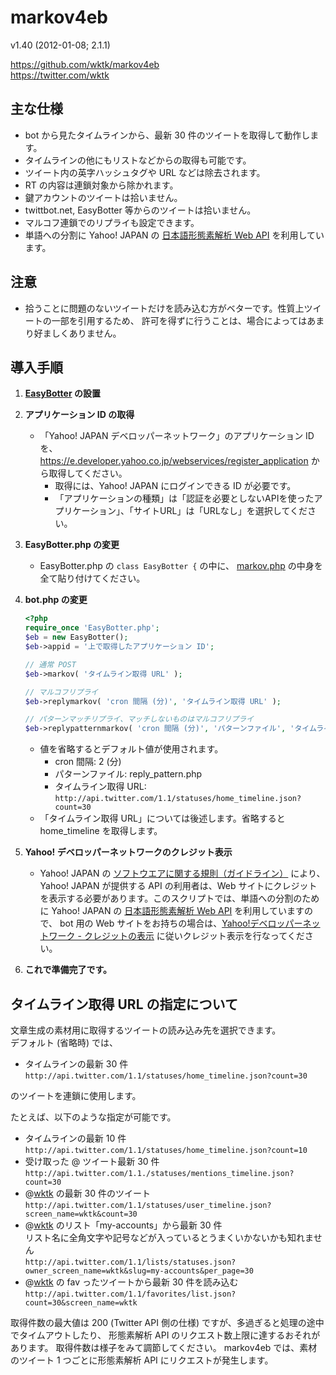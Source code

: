 markov4eb
==========
v1.40 (2012-01-08; 2.1.1)  

https://github.com/wktk/markov4eb  
https://twitter.com/wktk


主な仕様
----------
- bot から見たタイムラインから、最新 30 件のツイートを取得して動作します。
- タイムラインの他にもリストなどからの取得も可能です。
- ツイート内の英字ハッシュタグや URL などは除去されます。
- RT の内容は連鎖対象から除かれます。
- 鍵アカウントのツイートは拾いません。
- twittbot.net, EasyBotter 等からのツイートは拾いません。
- マルコフ連鎖でのリプライも設定できます。
- 単語への分割に Yahoo! JAPAN の [日本語形態素解析 Web API](http://developer.yahoo.co.jp/webapi/jlp/ma/v1/parse.html) を利用しています。


注意
----------
- 拾うことに問題のないツイートだけを読み込む方がベターです。性質上ツイートの一部を引用するため、
  許可を得ずに行うことは、場合によってはあまり好ましくありません。


導入手順
----------
1. __[EasyBotter](http://pha22.net/twitterbot/) の設置__

2. __アプリケーション ID の取得__
    - 「Yahoo! JAPAN デベロッパーネットワーク」のアプリケーション ID を、 <https://e.developer.yahoo.co.jp/webservices/register_application> から取得してください。
        - 取得には、Yahoo! JAPAN にログインできる ID が必要です。
        - 「アプリケーションの種類」は「認証を必要としないAPIを使ったアプリケーション」、「サイトURL」は「URLなし」を選択してください。

3.  __EasyBotter.php の変更__
    - EasyBotter.php の `class EasyBotter {` の中に、 [markov.php](https://raw.github.com/wktk/markov4eb/master/markov.php) の中身を全て貼り付けてください。

4.  __bot.php の変更__
    ```php
    <?php
    require_once 'EasyBotter.php';
    $eb = new EasyBotter();
    $eb->appid = '上で取得したアプリケーション ID';
    
    // 通常 POST
    $eb->markov( 'タイムライン取得 URL' );
    
    // マルコフリプライ
    $eb->replymarkov( 'cron 間隔 (分)', 'タイムライン取得 URL' );
    
    // パターンマッチリプライ、マッチしないものはマルコフリプライ
    $eb->replypatternmarkov( 'cron 間隔 (分)', 'パターンファイル', 'タイムライン取得 URL' );
    ```
    - 値を省略するとデフォルト値が使用されます。
        - cron 間隔: 2 (分)
        - パターンファイル: reply_pattern.php
        - タイムライン取得 URL: `http://api.twitter.com/1.1/statuses/home_timeline.json?count=30`
    - 「タイムライン取得 URL」については後述します。省略すると home_timeline を取得します。

5.  __Yahoo! デベロッパーネットワークのクレジット表示__  
    - Yahoo! JAPAN の [ソフトウエアに関する規則（ガイドライン）](http://docs.yahoo.co.jp/docs/info/terms/chapter1.html#cf5th) により、Yahoo! JAPAN が提供する API の利用者は、Web サイトにクレジットを表示する必要があります。このスクリプトでは、単語への分割のために Yahoo! JAPAN の [日本語形態素解析 Web API](http://developer.yahoo.co.jp/webapi/jlp/ma/v1/parse.html) を利用していますので、 bot 用の Web サイトをお持ちの場合は、[Yahoo!デベロッパーネットワーク - クレジットの表示](http://developer.yahoo.co.jp/attribution/)  に従いクレジット表示を行なってください。

6.  __これで準備完了です。__


タイムライン取得 URL の指定について
----------
文章生成の素材用に取得するツイートの読み込み先を選択できます。  
デフォルト (省略時) では、
  - タイムラインの最新 30 件  
    `http://api.twitter.com/1.1/statuses/home_timeline.json?count=30`

のツイートを連鎖に使用します。  

たとえば、以下のような指定が可能です。
  - タイムラインの最新 10 件  
    `http://api.twitter.com/1.1/statuses/home_timeline.json?count=10`
  - 受け取った @ ツイート最新 30 件  
    `http://api.twitter.com/1.1./statuses/mentions_timeline.json?count=30`
  - @[wktk](https://twitter.com/wktk) の最新 30 件のツイート  
    `http://api.twitter.com/1.1/statuses/user_timeline.json?screen_name=wktk&count=30`
  - @[wktk](https://twitter.com/wktk) のリスト「my-accounts」から最新 30 件  
    リスト名に全角文字や記号などが入っているとうまくいかないかも知れません  
    `http://api.twitter.com/1.1/lists/statuses.json?owner_screen_name=wktk&slug=my-accounts&per_page=30`
  - @[wktk](https://twitter.com/wktk) の fav ったツイートから最新 30 件を読み込む  
    `http://api.twitter.com/1.1/favorites/list.json?count=30&screen_name=wktk`

取得件数の最大値は 200 (Twitter API 側の仕様) ですが、多過ぎると処理の途中でタイムアウトしたり、
形態素解析 API のリクエスト数上限に達するおそれがあります。
取得件数は様子をみて調節してください。
markov4eb では、素材のツイート 1 つごとに形態素解析 API にリクエストが発生します。
